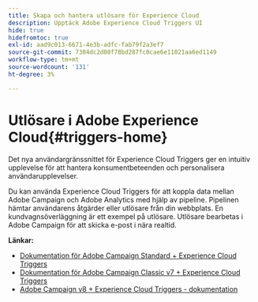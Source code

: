 ```yaml
---
title: Skapa och hantera utlösare för Experience Cloud
description: Upptäck Adobe Experience Cloud Triggers UI
hide: true
hidefromtoc: true
exl-id: aad9c013-6671-4e3b-adfc-fab79f2a3ef7
source-git-commit: 7304dc2d08f78bd287fc0cae6e11021aa6ed1149
workflow-type: tm+mt
source-wordcount: '131'
ht-degree: 3%

---
```


# Utlösare i Adobe Experience Cloud{#triggers-home}

Det nya användargränssnittet för Experience Cloud Triggers ger en intuitiv upplevelse för att hantera konsumentbeteenden och personalisera användarupplevelser.

Du kan använda Experience Cloud Triggers för att koppla data mellan Adobe Campaign och Adobe Analytics med hjälp av pipeline. Pipelinen hämtar användarens åtgärder eller utlösare från din webbplats. En kundvagnsöverläggning är ett exempel på utlösare. Utlösare bearbetas i Adobe Campaign för att skicka e-post i nära realtid.


**Länkar:**

* [Dokumentation för Adobe Campaign Standard + Experience Cloud Triggers](https://experienceleague.adobe.com/docs/campaign-standard/using/integrating-with-adobe-cloud/working-with-campaign-and-triggers/about-adobe-experience-cloud-triggers.html)
* [Dokumentation för Adobe Campaign Classic v7 + Experience Cloud Triggers](https://experienceleague.adobe.com/docs/campaign-classic/using/integrating-with-adobe-experience-cloud/experience-triggers/about-triggers.html)
* [Adobe Campaign v8 + Experience Cloud Triggers - dokumentation](https://experienceleague.adobe.com/docs/campaign/campaign-v8/connect/ac-triggers.html)
